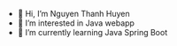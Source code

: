 - 👋 Hi, I’m Nguyen Thanh Huyen
- 👀 I’m interested in Java webapp
- 🌱 I’m currently learning Java Spring Boot

<!---
huyennguyen88/huyennguyen88 is a ✨ special ✨ repository because its `README.md` (this file) appears on your GitHub profile.
You can click the Preview link to take a look at your changes.
--->
